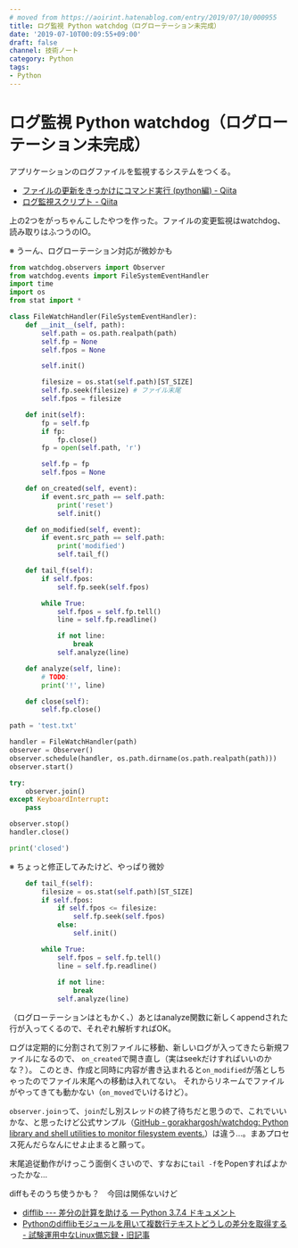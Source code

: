 ```yaml
---
# moved from https://aoirint.hatenablog.com/entry/2019/07/10/000955
title: ログ監視 Python watchdog（ログローテーション未完成）
date: '2019-07-10T00:09:55+09:00'
draft: false
channel: 技術ノート
category: Python
tags:
- Python
---
```

# ログ監視 Python watchdog（ログローテーション未完成）

アプリケーションのログファイルを監視するシステムをつくる。

- [ファイルの更新をきっかけにコマンド実行 (python編) - Qiita](https://qiita.com/ksato9700/items/ea4b769d010e8cf1fb0c)
- [ログ監視スクリプト - Qiita](https://qiita.com/hidetzu/items/dd51ea30758bd4c8e521)

上の2つをがっちゃんこしたやつを作った。ファイルの変更監視はwatchdog、読み取りはふつうのIO。

※ うーん、ログローテーション対応が微妙かも

```python
from watchdog.observers import Observer
from watchdog.events import FileSystemEventHandler
import time
import os
from stat import *

class FileWatchHandler(FileSystemEventHandler):
    def __init__(self, path):
        self.path = os.path.realpath(path)
        self.fp = None
        self.fpos = None

        self.init()

        filesize = os.stat(self.path)[ST_SIZE]
        self.fp.seek(filesize) # ファイル末尾
        self.fpos = filesize

    def init(self):
        fp = self.fp
        if fp:
            fp.close()
        fp = open(self.path, 'r')

        self.fp = fp
        self.fpos = None

    def on_created(self, event):
        if event.src_path == self.path:
            print('reset')
            self.init()

    def on_modified(self, event):
        if event.src_path == self.path:
            print('modified')
            self.tail_f()

    def tail_f(self):
        if self.fpos:
            self.fp.seek(self.fpos)

        while True:
            self.fpos = self.fp.tell()
            line = self.fp.readline()

            if not line:
                break
            self.analyze(line)

    def analyze(self, line):
        # TODO:
        print('!', line)

    def close(self):
        self.fp.close()

path = 'test.txt'

handler = FileWatchHandler(path)
observer = Observer()
observer.schedule(handler, os.path.dirname(os.path.realpath(path)))
observer.start()

try:
    observer.join()
except KeyboardInterrupt:
    pass

observer.stop()
handler.close()

print('closed')
```

※ ちょっと修正してみたけど、やっぱり微妙

```python
    def tail_f(self):
        filesize = os.stat(self.path)[ST_SIZE]
        if self.fpos:
            if self.fpos <= filesize:
                self.fp.seek(self.fpos)
            else:
                self.init()

        while True:
            self.fpos = self.fp.tell()
            line = self.fp.readline()
            
            if not line:
                break
            self.analyze(line)
```

（ログローテーションはともかく、）あとはanalyze関数に新しくappendされた行が入ってくるので、それぞれ解析すればOK。

ログは定期的に分割されて別ファイルに移動、新しいログが入ってきたら新規ファイルになるので、
`on_created`で開き直し（実はseekだけすればいいのかな？）。
このとき、作成と同時に内容が書き込まれると`on_modified`が落としちゃったのでファイル末尾への移動は入れてない。
それからリネームでファイルがやってきても動かない（`on_moved`でいけるけど）。

`observer.join`って、`join`だし別スレッドの終了待ちだと思うので、これでいいかな、と思ったけど公式サンプル（[GitHub - gorakhargosh/watchdog: Python library and shell utilities to monitor filesystem events.](https://github.com/gorakhargosh/watchdog)）は違う...。まあプロセス死んだらなんにせよ止まると願って。

末尾追従動作がけっこう面倒くさいので、すなおに`tail -f`をPopenすればよかったかな...

diffもそのうち使うかも？　今回は関係ないけど

- [difflib --- 差分の計算を助ける — Python 3.7.4 ドキュメント](https://docs.python.org/ja/3/library/difflib.html)
- [Pythonのdifflibモジュールを用いて複数行テキストどうしの差分を取得する - 試験運用中なLinux備忘録・旧記事](https://kakurasan.hatenadiary.jp/entry/20100308/p1)
